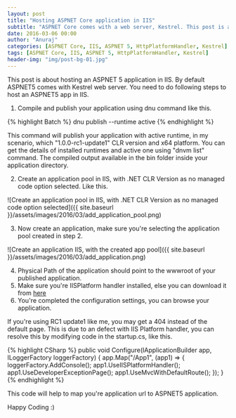 ```yaml
---
layout: post
title: "Hosting ASPNET Core application in IIS"
subtitle: "ASPNET Core comes with a web server, Kestrel. This post is about hosting the ASPNET Core application in IIS"
date: 2016-03-06 00:00
author: "Anuraj"
categories: [ASPNET Core, IIS, ASPNET 5, HttpPlatformHandler, Kestrel]
tags: [ASPNET Core, IIS, ASPNET 5, HttpPlatformHandler, Kestrel]
header-img: "img/post-bg-01.jpg"
---
```

This post is about hosting an ASPNET 5 application in IIS. By default ASPNET5 comes with Kestrel web server. You need to do following steps to host an ASPNET5 app in IIS.

1. Compile and publish your application using dnu command like this.

{% highlight Batch %}
dnu publish --runtime active
{% endhighlight %}

This command will publish your application with active runtime, in my scenario, which "1.0.0-rc1-update1" CLR version and x64 platform. You can get the details of installed runtimes and active one using "dnvm list" command. The compiled output available in the bin folder inside your application directory.

2. Create an application pool in IIS, with .NET CLR Version as no managed code option selected. Like this.

![Create an application pool in IIS, with .NET CLR Version as no managed code option selected]({{ site.baseurl }}/assets/images/2016/03/add_application_pool.png)

3. Now create an application, make sure you're selecting the application pool created in step 2.

![Create an application IIS, with the created app pool]({{ site.baseurl }}/assets/images/2016/03/add_application.png)

4. Physical Path of the application should point to the wwwroot of your published application.
5. Make sure you're IISPlatform handler installed, else you can download it from [here](http://www.iis.net/downloads/microsoft/httpplatformhandler)
6. You're completed the configuration settings, you can browse your application.

If you're using RC1 update1 like me, you may get a 404 instead of the default page. This is due to an defect with IIS Platform handler, you can resolve this by modifying code in the startup.cs, like this.

{% highlight CSharp %}
public void Configure(IApplicationBuilder app, ILoggerFactory loggerFactory)
{
    app.Map("/App1", (app1) =>
    {
        loggerFactory.AddConsole();
        app1.UseIISPlatformHandler();
        app1.UseDeveloperExceptionPage();
        app1.UseMvcWithDefaultRoute();
    });
}
{% endhighlight %}

This code will help to map you're application url to ASPNET5 application.

Happy Coding :)